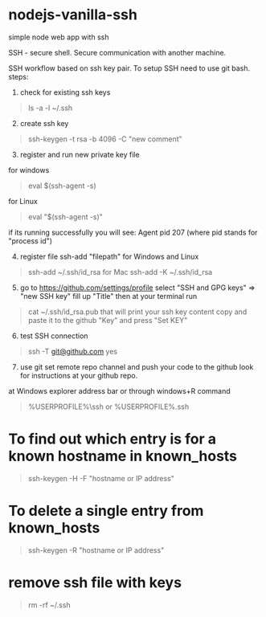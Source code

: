 # nodejs-vanilla-ssh
simple node web app with ssh

SSH - secure shell.
Secure communication with another machine.

SSH workflow based on ssh key pair.
To setup SSH need to use git bash.
steps:
1. check for existing ssh keys
> ls -a -l ~/.ssh
2. create ssh key 
> ssh-keygen -t rsa -b 4096 -C "new comment"
3. register and run new private key file

for windows
> eval $(ssh-agent -s)

for Linux 
> eval "$(ssh-agent -s)"

if its running successfully you will see:
Agent pid 207 (where pid stands for "process id")

4. register file ssh-add "filepath"
for Windows and Linux
> ssh-add ~/.ssh/id_rsa
for Mac
> ssh-add -K ~/.ssh/id_rsa

5. go to https://github.com/settings/profile
select "SSH and GPG keys" => "new SSH key"
fill up "Title"
then at your terminal run
> cat ~/.ssh/id_rsa.pub
that will print your ssh key content copy and paste it to the github "Key"
and press "Set KEY"

6. test SSH connection
> ssh -T git@github.com
yes

7. use git set remote repo channel and push your code to the github
look for instructions at your github repo.

at Windows explorer address bar or through windows+R command
> %USERPROFILE%\ssh or  %USERPROFILE%\.ssh

# To find out which entry is for a known hostname in known_hosts
> ssh-keygen -H  -F "hostname or IP address"
# To delete a single entry from known_hosts
> ssh-keygen -R "hostname or IP address"
# remove ssh file with keys
> rm -rf ~/.ssh
